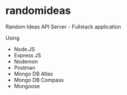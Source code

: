 # randomideas
Random Ideas API Server - Fullstack application

Using 
- Node.JS
- Express JS
- Nodemon
- Postman
- Mongo DB Atlas
- Mongo DB Compass
- Mongoose
